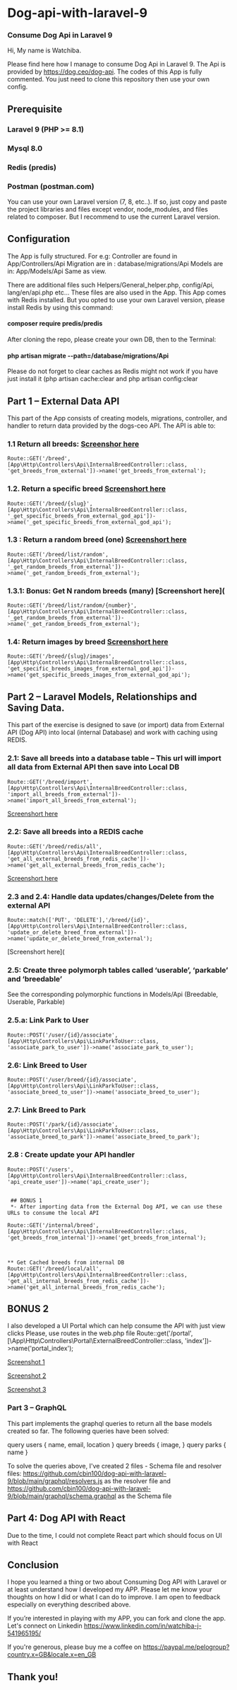 # Dog-api-with-laravel-9
### Consume Dog Api in Laravel 9

Hi,
My name is Watchiba.

Please find here how I manage to consume Dog Api in Laravel 9.
The Api is provided by https://dog.ceo/dog-api.
The codes of this App is fully commented. You just need to clone this repository then use your own config.
 

## Prerequisite
### Laravel 9 (PHP >= 8.1)
### Mysql 8.0
### Redis (predis)
### Postman (postman.com)

You can use your own Laravel version (7, 8, etc..). If so, just copy and paste the project libraries and files except vendor, node_modules, and files related to composer. But I recommend to use the current Laravel version. 
## Configuration
The App is fully structured. For e.g:
Controller are found in App/Controllers/Api
Migration are in : database/migrations/Api
Models are in: App/Models/Api
Same as view.

There are additional files such Helpers/General_helper.php, config/Api, lang/en/api.php etc... These files are also used in the App.
This App comes with Redis installed. But you opted to use your own Laravel version, please install Redis by using this command:
#### composer require predis/predis

After cloning the repo, please create your own DB, then to the Terminal:
#### php artisan migrate --path=/database/migrations/Api
Please do not forget to clear caches as Redis might not work if you have just install it (php artisan cache:clear and php artisan config:clear

## Part 1 – External Data API
This part of the App consists of creating models, migrations, controller, and handler to return data provided by the dogs-ceo API.
The API is able to:

### 1.1 Return all breeds: [Screenshor here](https://github.com/cbin100/Dog-Api-with-Laravel-9-by-CBIN100/blob/main/screenshots/Breeds%20from%20External.png)

    Route::GET('/breed', [App\Http\Controllers\Api\InternalBreedController::class, 'get_breeds_from_external'])->name('get_breeds_from_external');

### 1.2. Return a specific breed [Screenshort here](https://github.com/cbin100/Dog-Api-with-Laravel-9-by-CBIN100/commit/4b6a4d532d91a5e49d714745f07aa9508f4d15dd)

    Route::GET('/breed/{slug}', [App\Http\Controllers\Api\InternalBreedController::class, '_get_specific_breeds_from_external_god_api'])->name('_get_specific_breeds_from_external_god_api');
    
### 1.3 : Return a random breed (one) [Screenshort here](https://github.com/cbin100/Dog-Api-with-Laravel-9-by-CBIN100/blob/main/screenshots/1-3%20Return%20a%20random%20breed.png)

    Route::GET('/breed/list/random', [App\Http\Controllers\Api\InternalBreedController::class, '_get_random_breeds_from_external'])->name('_get_random_breeds_from_external');
    
### 1.3.1: Bonus: Get N random breeds (many) [Screenshort here](

    Route::GET('/breed/list/random/{number}', [App\Http\Controllers\Api\InternalBreedController::class, '_get_random_breeds_from_external'])->name('_get_random_breeds_from_external');
    
### 1.4: Return images by breed [Screenshort here](https://github.com/cbin100/Dog-Api-with-Laravel-9-by-CBIN100/blob/main/screenshots/1-4-%20Return%20images%20by%20breed.png)

    Route::GET('/breed/{slug}/images', [App\Http\Controllers\Api\InternalBreedController::class, 'get_specific_breeds_images_from_external_god_api'])->name('get_specific_breeds_images_from_external_god_api');

## Part 2 – Laravel Models, Relationships and Saving Data.

This part of the exercise is designed to save (or import) data from External API (Dog API) into local (internal Database) and work with caching using REDIS.

### 2.1: Save all breeds into a database table – This url will import all data from External API then save into Local DB

    Route::GET('/breed/import', [App\Http\Controllers\Api\InternalBreedController::class, 'import_all_breeds_from_external'])->name('import_all_breeds_from_external');
[Screenshort here](https://github.com/cbin100/Dog-Api-with-Laravel-9-by-CBIN100/blob/main/screenshots/2%20-1-%20Save%20or%20import%20all%20breeds%20into%20a%20database%20table.png)

### 2.2: Save all breeds into a REDIS cache

    Route::GET('/breed/redis/all', [App\Http\Controllers\Api\InternalBreedController::class, 'get_all_external_breeds_from_redis_cache'])->name('get_all_external_breeds_from_redis_cache');

[Screenshort here](https://github.com/cbin100/Dog-Api-with-Laravel-9-by-CBIN100/blob/main/screenshots/2-2-Save%20all%20breeds%20into%20a%20REDIS%20cache.png)

### 2.3 and 2.4: Handle data updates/changes/Delete from the external API
    Route::match(['PUT', 'DELETE'],'/breed/{id}', [App\Http\Controllers\Api\InternalBreedController::class, 'update_or_delete_breed_from_external'])->name('update_or_delete_breed_from_external');
[Screenshort here](
    
### 2.5: Create three polymorph tables called ‘userable’, ‘parkable’ and ‘breedable’ 
See the corresponding polymorphic functions in Models/Api (Breedable, Userable, Parkable)

### 2.5.a: Link Park to User
    Route::POST('/user/{id}/associate', [App\Http\Controllers\Api\LinkParkToUser::class, 'associate_park_to_user'])->name('associate_park_to_user');


### 2.6: Link Breed to User
    Route::POST('/user/breed/{id}/associate', [App\Http\Controllers\Api\LinkParkToUser::class, 'associate_breed_to_user'])->name('associate_breed_to_user');
    

### 2.7: Link Breed to Park
    Route::POST('/park/{id}/associate', [App\Http\Controllers\Api\LinkParkToUser::class, 'associate_breed_to_park'])->name('associate_breed_to_park');

### 2.8 : Create update your API handler
    Route::POST('/users', [App\Http\Controllers\Api\InternalBreedController::class, 'api_create_user'])->name('api_create_user');
   

     ## BONUS 1
     *- After importing data from the External Dog API, we can use these URLs to consume the local API
     
    Route::GET('/internal/breed', [App\Http\Controllers\Api\InternalBreedController::class, 'get_breeds_from_internal'])->name('get_breeds_from_internal');
    
   
    
    ** Get Cached breeds from internal DB
    Route::GET('/breed/local/all', [App\Http\Controllers\Api\InternalBreedController::class, 'get_all_internal_breeds_from_redis_cache'])->name('get_all_internal_breeds_from_redis_cache');

## BONUS 2
I also developed a UI Portal which can help consume the API with just view clicks
Please, use routes in the web.php file
Route::get('/portal', [\App\Http\Controllers\Portal\ExternalBreedController::class, 'index'])->name('portal_index');

[Screenshot 1](https://github.com/cbin100/Dog-Api-with-Laravel-9-by-CBIN100/blob/main/screenshots/Screenshot%202022-10-21%20023714.png)

[Screenshot 2](https://github.com/cbin100/Dog-Api-with-Laravel-9-by-CBIN100/blob/main/screenshots/Screenshot%202022-10-21%20023838.png)

[Screenshot 3](https://github.com/cbin100/Dog-Api-with-Laravel-9-by-CBIN100/blob/main/screenshots/Screenshot%202022-10-21%20023940.png)



### Part 3 – GraphQL 
This part implements the graphql queries to return all the base models created so far. The following queries have been solved:

query users {
name, email, location
}
query breeds {
image,
}
query parks {
name
}

To solve the queries above, I've created 2 files - Schema file and resolver files:
https://github.com/cbin100/dog-api-with-laravel-9/blob/main/graphql/resolvers.js as the resolver file and
https://github.com/cbin100/dog-api-with-laravel-9/blob/main/graphql/schema.graphql   as the Schema file


## Part 4: Dog API with React
Due to the time, I could not complete React part which should focus on UI with React

## Conclusion
I hope you learned a thing or two about Consuming Dog API with Laravel or at least understand how I developed my APP. Please let me know your thoughts on how I did or what I can do to improve. I am open to feedback especially on everything described above.

If you’re interested in playing with my APP, you can fork and clone the app.
Let's connect on Linkedin https://www.linkedin.com/in/watchiba-j-541965195/

If you're generous, please buy me a coffee on
https://paypal.me/pelogroup?country.x=GB&locale.x=en_GB

## Thank you!
